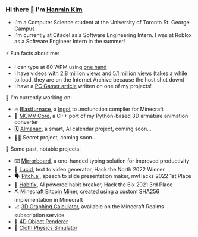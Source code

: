 ### Hi there 👋 I'm [Hanmin Kim](https://hanmin.dev/)
* I'm a Computer Science student at the University of Toronto St. George Campus
* I'm currently at Citadel as a Software Engineering Intern. I was at Roblox as a Software Engineer Intern in the summer!

⚡ Fun facts about me:
* I can type at 80 WPM using [one hand](https://youtube.com/shorts/L4qHOcTEYSc)
* I have videos with [2.8 million views](https://web.archive.org/web/20230818230534/https://gfycat.com/politicalalarmedgreatwhiteshark-minecraft) and [5.1 million views](https://web.archive.org/web/20230818182129/https://gfycat.com/colorfulterribleblackrhino-graphing-calculator-minecraft) (takes a while to load, they are on the Internet Archive because the host shut down)
* I have a [PC Gamer article](https://www.pcgamer.com/this-minecraft-3d-graphing-calculator-is-hypnotic-and-beautiful/) written on one of my projects!

🔭 I'm currently working on:
* 🔥 [Blastfurnace](https://github.com/hanmindev/blastfurnace/), a [Ingot](https://hanmin.dev/ingot-docs/) to .mcfunction compiler for Minecraft
* 🕺 [MCMV Core](https://github.com/hanmindev/mcmv_core), a C++ port of my Python-based 3D armature animation converter
* 🗓️ [Almanac](https://github.com/Almanac-team/almanac/), a smart, AI calendar project, coming soon...
* 👋👀 Secret project, coming soon...

💎 Some past, notable projects:
* ⌨️ [Mirrorboard](https://github.com/hanmindev/mirrorboard), a one-handed typing solution for improved productivity
* 💭 [Lucid](https://devpost.com/software/lucid-ai-95nerk), text to video generator, Hack the North 2022 Winner
* 🗣️ [Pitch.ai](https://devpost.com/software/pitch-ai), speech to slide presentation maker, nwHacks 2022 1st Place
* 🧠 [Habifix](https://devpost.com/software/habifix), AI powered habit breaker, Hack the 6ix 2021 3rd Place
* ⛏️ [Minecraft Bitcoin Miner](https://www.youtube.com/watch?v=sLClfQdmzPw), created using a custom SHA256 implementation in Minecraft
* 📈 [3D Graphing Calculator](https://www.youtube.com/watch?v=qeyp5FN_WKk), available on the Minecraft Realms subscription service
* 🔳 [4D Object Renderer](https://youtu.be/ZCv1B4-EwIk?t=7)
* 👕 [Cloth Physics Simulator](https://www.youtube.com/watch?v=pNbTXKmgER8)
